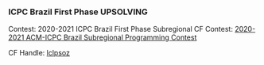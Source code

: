 ### ICPC Brazil First Phase UPSOLVING

Contest: 2020-2021 ICPC Brazil First Phase Subregional
CF Contest: [2020-2021 ACM-ICPC Brazil Subregional Programming Contest](https://codeforces.com/gym/102861)

CF Handle: [lclpsoz](https://codeforces.com/profile/lclpsoz)
